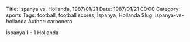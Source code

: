 Title: İspanya vs. Hollanda, 1987/01/21
Date: 1987/01/21 00:00
Category: sports
Tags: football, football scores, İspanya, Hollanda
Slug: ispanya-vs-hollanda
Author: carbonero


İspanya 1 - 1 Hollanda
